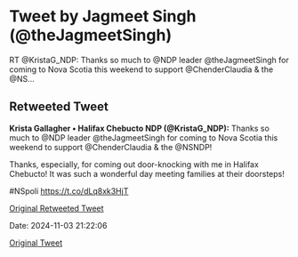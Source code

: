 # Tweet by Jagmeet Singh (@theJagmeetSingh)

RT @KristaG_NDP: Thanks so much to @NDP leader @theJagmeetSingh for coming to Nova Scotia this weekend to support @ChenderClaudia &amp; the @NS…

## Retweeted Tweet

**Krista Gallagher • Halifax Chebucto NDP (@KristaG_NDP):** Thanks so much to @NDP leader @theJagmeetSingh for coming to Nova Scotia this weekend to support @ChenderClaudia &amp; the @NSNDP!

Thanks, especially, for coming out door-knocking with me in Halifax Chebucto! It was such a wonderful day meeting families at their doorsteps!

#NSpoli https://t.co/dLq8xk3HjT

[Original Retweeted Tweet](https://x.com/KristaG_NDP/status/1852757786507063490)

Date: 2024-11-03 21:22:06

[Original Tweet](https://x.com/theJagmeetSingh/status/1853185910239568251)
